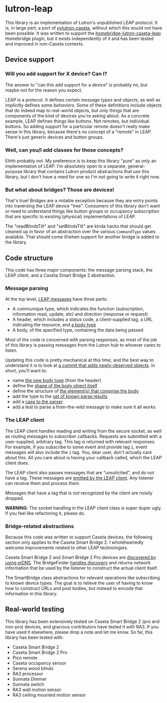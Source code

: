 # lutron-leap

This library is an implementation of Lutron's unpublished LEAP protocol. It is, in large part, a port of [pylutron-caseta](https://github.com/gurumitts/pylutron-caseta), without which this would not have been possible. It was written to support the [homebridge-lutron-caseta-leap](https://github.com/thenewwazoo/homebridge-lutron-caseta-leap) Homebridge plugin, but it exists independently of it and has been tested and improved in non-Caseta contexts.

## Device support

### Will you add support for X device? Can I?

The answer to "can this add support for a device" is probably no, but maybe not for the reason you expect.

LEAP is a protocol. It defines certain _message types_ and _objects_, as well as implicitly defines some _behaviors_. Some of these definitions include objects that do indeed map to real-world objects, but only things that are components of the kind of devices you're asking about. As a concrete example, LEAP defines things like buttons. Not remotes, but individual buttons. So adding support for a particular remote doesn't really make sense in this library, because there's no concept of a "remote" in LEAP. There's just generic devices and button groups.

### Well, can you/I add classes for those concepts?

Ehhh probably not. My preference is to keep this library "pure" as _only_ an implementation of LEAP. I'm absolutely open to a separate, general-purpose library that contains Lutron product abstractions that _use_ this library, but I don't have a need for one so I'm not going to write it right now.

### But what about bridges? Those are devices!

That's true! Bridges are a notable exception because they are entry points into traversing the LEAP device "tree". Consumers of this library don't want or need to understand things like button groups or occupancy subscription that are specific to existing (physical) implementations of LEAP.

The "readBlindsTilt" and "setBlindsTilt" are kinda hacks that should get cleaned up in favor of an abstraction over the various `CommandType` values available. That should come if/when support for another bridge is added to the library.

## Code structure

This code has three major components: the message parsing stack, the LEAP client, and a Caséta Smart Bridge 2 abstraction.

### Message parsing

At the top level, [LEAP messages](https://github.com/thenewwazoo/lutron-leap-js/blob/main/src/LeapClient.ts#L15) have three parts:
* A communique type, which indicates the function (subscription, information read, update, etc) and direction (response or request)
* A header, which includes a status code, a client-supplied tag, a URL indicating the resource, and [a body type](https://github.com/thenewwazoo/lutron-leap-js/blob/main/src/MessageBodyTypes.ts#L12)
* A body, of the specified type, containing the data being passed

Most of the code is concerned with parsing responses, as most of the job of this library is passing messages from the Lutron hub to whoever cares to listen.

Updating this code is pretty mechanical at this time, and the best way to understand it is to look at [a commit that adds newly-observed objects](https://github.com/thenewwazoo/lutron-leap-js/commit/0eaeeac217cc0fbe160a466ccdbf97083b607e18). In short, you'll want to:
* name [the new body type](https://github.com/thenewwazoo/lutron-leap-js/blob/0eaeeac217cc0fbe160a466ccdbf97083b607e18/src/MessageBodyTypes.ts#L13) (from the header)
* define the [shape of the body object itself](https://github.com/thenewwazoo/lutron-leap-js/blob/0eaeeac217cc0fbe160a466ccdbf97083b607e18/src/MessageBodyTypes.ts#L24)
* define the structure of [the element(s) that comprise the body](https://github.com/thenewwazoo/lutron-leap-js/blob/0eaeeac217cc0fbe160a466ccdbf97083b607e18/src/MessageBodyTypes.ts#L239)
* add the type to the [set of known parse results](https://github.com/thenewwazoo/lutron-leap-js/blob/0eaeeac217cc0fbe160a466ccdbf97083b607e18/src/MessageBodyTypes.ts#L67)
* add a [case to the parser](https://github.com/thenewwazoo/lutron-leap-js/blob/0eaeeac217cc0fbe160a466ccdbf97083b607e18/src/MessageBodyTypes.ts#L105)
* add a test to parse a from-the-wild message to make sure it all works

### The LEAP client

The LEAP client handles reading and writing from the secure socket, as well as routing messages to subscriber callbacks. Requests are submitted with a user-supplied, arbitrary tag. This tag is returned with relevant responses. For example, if you subscribe to some event and provide tag `1`, event messages will also include the `1` tag. You, dear user, don't actually care about this. All you care about is having your callback called, which the LEAP client does.

The LEAP client also passes messages that are "unsolicited", and do not have a tag. These messages are [emitted by the LEAP client](https://github.com/thenewwazoo/lutron-leap-js/blob/851f87c4941c19acfff86ee39317ca5f365e027c/src/LeapClient.ts#L32). Any listener can receive them and process them.

Messages that have a tag that is _not_ recognized by the client are noisily dropped.

**WARNING**: The socket handling in the LEAP client class is super duper ugly. If you feel like refactoring it, please do.

### Bridge-related abstractions

Because this code was written to support Caseta devices, the following section only applies to the Caseta Smart Bridge 2. I wholeheartedly welcome improvements related to other LEAP technologies.

Caseta Smart Bridge 2 and Smart Bridge 2 Pro devices are [discovered by using mDNS](https://github.com/thenewwazoo/lutron-leap-js/blob/851f87c4941c19acfff86ee39317ca5f365e027c/src/BridgeFinder.ts#L40). The BridgeFinder [handles discovery](https://github.com/thenewwazoo/lutron-leap-js/blob/851f87c4941c19acfff86ee39317ca5f365e027c/src/BridgeFinder.ts#L157) and returns network information that be used by the listener to construct the actual client itself.

The SmartBridge class abstractions for relevant operations like subscribing to known device types. The goal is to relieve the user of having to know how to construct URLs and post bodies, but instead to encode that information in this library.

## Real-world testing

This library has been extensively tested on Caseta Smart Bridge 2 (pro and non-pro) devices, and gracious contributors have tested it with RA3. If you have used it elsewhere, please drop a note and let me know. So far, this library has been tested with:

* Caseta Smart Bridge 2
* Caseta Smart Bridge 2 Pro
* Pico remote
* Caseta occupancy sensor
* Serena wood blinds
* RA3 processor
* Sunnata Dimmer
* Sunnata switch
* RA3 wall motion sensor
* RA3 ceiling mounted motion sensor
